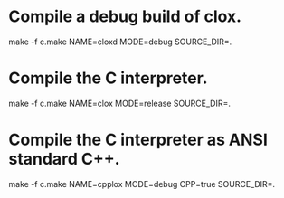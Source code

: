# Compile a debug build of clox.
make -f c.make NAME=cloxd  MODE=debug   SOURCE_DIR=.

# Compile the C interpreter.
make -f c.make NAME=clox   MODE=release SOURCE_DIR=.

# Compile the C interpreter as ANSI standard C++.
make -f c.make NAME=cpplox MODE=debug   CPP=true SOURCE_DIR=.
